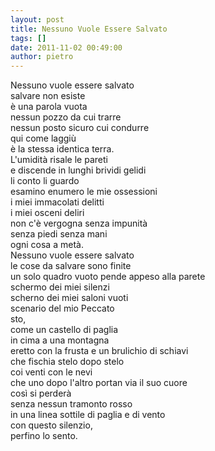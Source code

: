 ```yaml
---
layout: post
title: Nessuno Vuole Essere Salvato
tags: []
date: 2011-11-02 00:49:00
author: pietro
---
```

Nessuno vuole essere salvato<br/>salvare non esiste<br/>è una parola vuota<br/>nessun pozzo da cui trarre<br/>nessun posto sicuro cui condurre<br/>qui come laggiù<br/>è la stessa identica terra.<br/>L'umidità risale le pareti<br/>e discende in lunghi brividi gelidi<br/>li conto li guardo<br/>esamino enumero le mie ossessioni<br/>i miei immacolati delitti<br/>i miei osceni deliri<br/>non c'è vergogna senza impunità<br/>senza piedi senza mani<br/>ogni cosa a metà.<br/>Nessuno vuole essere salvato<br/>le cose da salvare sono finite<br/>un solo quadro vuoto pende appeso alla parete<br/>schermo dei miei silenzi<br/>scherno dei miei saloni vuoti<br/>scenario del mio Peccato<br/>sto,<br/>come un castello di paglia<br/>in cima a una montagna<br/>eretto con la frusta e un brulichio di schiavi<br/>che fischia stelo dopo stelo<br/>coi venti con le nevi<br/>che uno dopo l'altro portan via il suo cuore<br/>così si perderà<br/>senza nessun tramonto rosso<br/>in una linea sottile di paglia e di vento<br/>con questo silenzio,<br/>perfino lo sento.
